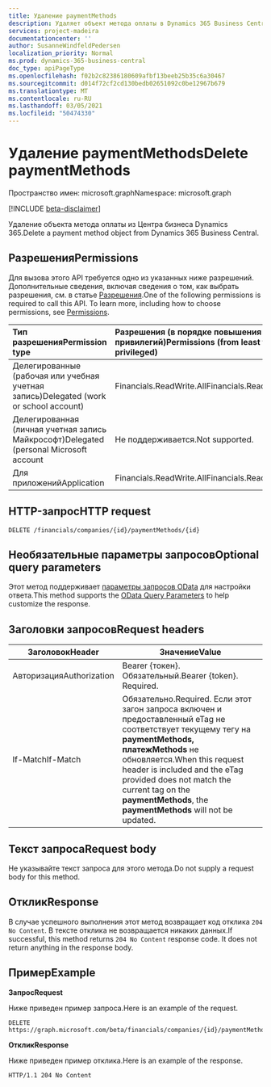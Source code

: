 ```yaml
---
title: Удаление paymentMethods
description: Удаляет объект метода оплаты в Dynamics 365 Business Central.
services: project-madeira
documentationcenter: ''
author: SusanneWindfeldPedersen
localization_priority: Normal
ms.prod: dynamics-365-business-central
doc_type: apiPageType
ms.openlocfilehash: f02b2c82386180609afbf13beeb25b35c6a30467
ms.sourcegitcommit: d014f72cf2cd130bedb02651092c0be12967b679
ms.translationtype: MT
ms.contentlocale: ru-RU
ms.lasthandoff: 03/05/2021
ms.locfileid: "50474330"
---
```

# <a name="delete-paymentmethods"></a><span data-ttu-id="193d2-103">Удаление paymentMethods</span><span class="sxs-lookup"><span data-stu-id="193d2-103">Delete paymentMethods</span></span>

<span data-ttu-id="193d2-104">Пространство имен: microsoft.graph</span><span class="sxs-lookup"><span data-stu-id="193d2-104">Namespace: microsoft.graph</span></span>

[!INCLUDE [beta-disclaimer](../../includes/beta-disclaimer.md)]

<span data-ttu-id="193d2-105">Удаление объекта метода оплаты из Центра бизнеса Dynamics 365.</span><span class="sxs-lookup"><span data-stu-id="193d2-105">Delete a payment method object from Dynamics 365 Business Central.</span></span>

## <a name="permissions"></a><span data-ttu-id="193d2-106">Разрешения</span><span class="sxs-lookup"><span data-stu-id="193d2-106">Permissions</span></span>
<span data-ttu-id="193d2-p101">Для вызова этого API требуется одно из указанных ниже разрешений. Дополнительные сведения, включая сведения о том, как выбрать разрешения, см. в статье [Разрешения](/graph/permissions-reference).</span><span class="sxs-lookup"><span data-stu-id="193d2-p101">One of the following permissions is required to call this API. To learn more, including how to choose permissions, see [Permissions](/graph/permissions-reference).</span></span>

|<span data-ttu-id="193d2-109">Тип разрешения</span><span class="sxs-lookup"><span data-stu-id="193d2-109">Permission type</span></span> |<span data-ttu-id="193d2-110">Разрешения (в порядке повышения привилегий)</span><span class="sxs-lookup"><span data-stu-id="193d2-110">Permissions (from least to most privileged)</span></span>|
|:---------------|:------------------------------------------|
|<span data-ttu-id="193d2-111">Делегированные (рабочая или учебная учетная запись)</span><span class="sxs-lookup"><span data-stu-id="193d2-111">Delegated (work or school account)</span></span>|<span data-ttu-id="193d2-112">Financials.ReadWrite.All</span><span class="sxs-lookup"><span data-stu-id="193d2-112">Financials.ReadWrite.All</span></span> |
|<span data-ttu-id="193d2-113">Делегированная (личная учетная запись Майкрософт)</span><span class="sxs-lookup"><span data-stu-id="193d2-113">Delegated (personal Microsoft account</span></span>|<span data-ttu-id="193d2-114">Не поддерживается.</span><span class="sxs-lookup"><span data-stu-id="193d2-114">Not supported.</span></span>|
|<span data-ttu-id="193d2-115">Для приложений</span><span class="sxs-lookup"><span data-stu-id="193d2-115">Application</span></span>|<span data-ttu-id="193d2-116">Financials.ReadWrite.All</span><span class="sxs-lookup"><span data-stu-id="193d2-116">Financials.ReadWrite.All</span></span>|

## <a name="http-request"></a><span data-ttu-id="193d2-117">HTTP-запрос</span><span class="sxs-lookup"><span data-stu-id="193d2-117">HTTP request</span></span>
```
DELETE /financials/companies/{id}/paymentMethods/{id}
```

## <a name="optional-query-parameters"></a><span data-ttu-id="193d2-118">Необязательные параметры запросов</span><span class="sxs-lookup"><span data-stu-id="193d2-118">Optional query parameters</span></span>
<span data-ttu-id="193d2-119">Этот метод поддерживает [параметры запросов OData](/graph/query-parameters) для настройки ответа.</span><span class="sxs-lookup"><span data-stu-id="193d2-119">This method supports the [OData Query Parameters](/graph/query-parameters) to help customize the response.</span></span>

## <a name="request-headers"></a><span data-ttu-id="193d2-120">Заголовки запросов</span><span class="sxs-lookup"><span data-stu-id="193d2-120">Request headers</span></span>

|<span data-ttu-id="193d2-121">Заголовок</span><span class="sxs-lookup"><span data-stu-id="193d2-121">Header</span></span>         |<span data-ttu-id="193d2-122">Значение</span><span class="sxs-lookup"><span data-stu-id="193d2-122">Value</span></span>                     |
|---------------|--------------------------|
|<span data-ttu-id="193d2-123">Авторизация</span><span class="sxs-lookup"><span data-stu-id="193d2-123">Authorization</span></span>  |<span data-ttu-id="193d2-p102">Bearer {токен}. Обязательный.</span><span class="sxs-lookup"><span data-stu-id="193d2-p102">Bearer {token}. Required.</span></span> |
|<span data-ttu-id="193d2-126">If-Match</span><span class="sxs-lookup"><span data-stu-id="193d2-126">If-Match</span></span>       |<span data-ttu-id="193d2-127">Обязательно.</span><span class="sxs-lookup"><span data-stu-id="193d2-127">Required.</span></span> <span data-ttu-id="193d2-128">Если этот загон запроса включен и предоставленный eTag не соответствует текущему тегу на **paymentMethods,** **платежMethods** не обновляется.</span><span class="sxs-lookup"><span data-stu-id="193d2-128">When this request header is included and the eTag provided does not match the current tag on the **paymentMethods**, the **paymentMethods** will not be updated.</span></span> |

## <a name="request-body"></a><span data-ttu-id="193d2-129">Текст запроса</span><span class="sxs-lookup"><span data-stu-id="193d2-129">Request body</span></span>
<span data-ttu-id="193d2-130">Не указывайте текст запроса для этого метода.</span><span class="sxs-lookup"><span data-stu-id="193d2-130">Do not supply a request body for this method.</span></span>

## <a name="response"></a><span data-ttu-id="193d2-131">Отклик</span><span class="sxs-lookup"><span data-stu-id="193d2-131">Response</span></span>
<span data-ttu-id="193d2-p104">В случае успешного выполнения этот метод возвращает код отклика ```204 No Content```. В тексте отклика не возвращается никаких данных.</span><span class="sxs-lookup"><span data-stu-id="193d2-p104">If successful, this method returns ```204 No Content``` response code. It does not return anything in the response body.</span></span>

## <a name="example"></a><span data-ttu-id="193d2-134">Пример</span><span class="sxs-lookup"><span data-stu-id="193d2-134">Example</span></span>

<span data-ttu-id="193d2-135">**Запрос**</span><span class="sxs-lookup"><span data-stu-id="193d2-135">**Request**</span></span>

<span data-ttu-id="193d2-136">Ниже приведен пример запроса.</span><span class="sxs-lookup"><span data-stu-id="193d2-136">Here is an example of the request.</span></span>

```http
DELETE https://graph.microsoft.com/beta/financials/companies/{id}/paymentMethods/{id}
```

<span data-ttu-id="193d2-137">**Отклик**</span><span class="sxs-lookup"><span data-stu-id="193d2-137">**Response**</span></span> 

<span data-ttu-id="193d2-138">Ниже приведен пример отклика.</span><span class="sxs-lookup"><span data-stu-id="193d2-138">Here is an example of the response.</span></span> 

```http
HTTP/1.1 204 No Content
```



